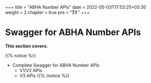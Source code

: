 +++
title = "ABHA Number APIs"
date = 2022-05-03T17:53:25+05:30
weight = 2
chapter = true
pre = "<b>7.1 </b>"
+++

# Swagger for ABHA Number APIs

**This section covers:**

{{% notice %}}
- Complete Swagger for ABHA Number APIs   
    - V1/V2 APIs
    - V3 APIs
{{% /notice %}}
